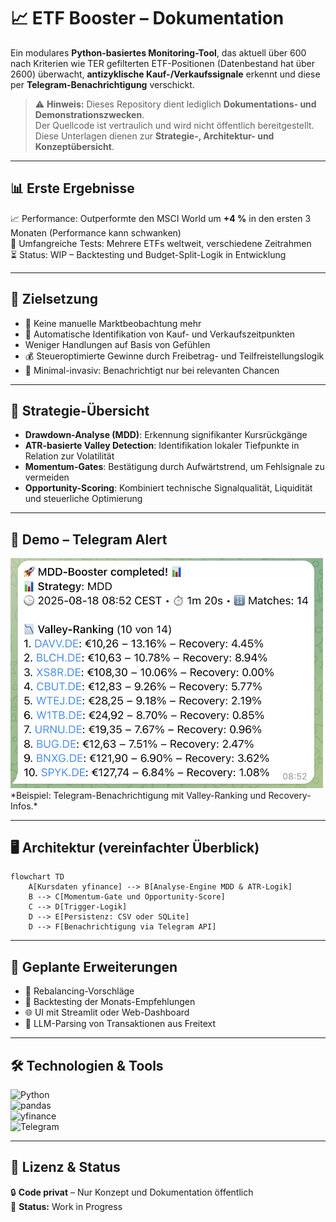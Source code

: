 # 📈 ETF Booster – Dokumentation  

Ein modulares **Python-basiertes Monitoring-Tool**, das aktuell über 600 nach Kriterien wie TER gefilterten ETF-Positionen (Datenbestand hat über 2600) überwacht, **antizyklische Kauf-/Verkaufssignale** erkennt und diese per **Telegram-Benachrichtigung** verschickt.  

> ⚠️ **Hinweis:** Dieses Repository dient lediglich **Dokumentations- und Demonstrationszwecken**.  
> Der Quellcode ist vertraulich und wird nicht öffentlich bereitgestellt. Diese Unterlagen dienen zur **Strategie-, Architektur- und Konzeptübersicht**.

---

## 📊 Erste Ergebnisse

📈 Performance: Outperformte den MSCI World um **+4 %** in den ersten 3 Monaten (Performance kann schwanken)  
🧪 Umfangreiche Tests: Mehrere ETFs weltweit, verschiedene Zeitrahmen  
⏳ Status: WIP – Backtesting und Budget-Split-Logik in Entwicklung

---

## 🎯 Zielsetzung
- 🚫 Keine manuelle Marktbeobachtung mehr  
- 🤖 Automatische Identifikation von Kauf- und Verkaufszeitpunkten
- Weniger Handlungen auf Basis von Gefühlen  
- 💰 Steueroptimierte Gewinne durch Freibetrag- und Teilfreistellungslogik  
- 📲 Minimal-invasiv: Benachrichtigt nur bei relevanten Chancen  

---

## 🧠 Strategie-Übersicht
- **Drawdown-Analyse (MDD)**: Erkennung signifikanter Kursrückgänge  
- **ATR-basierte Valley Detection**: Identifikation lokaler Tiefpunkte in Relation zur Volatilität  
- **Momentum-Gates**: Bestätigung durch Aufwärtstrend, um Fehlsignale zu vermeiden  
- **Opportunity-Scoring**: Kombiniert technische Signalqualität, Liquidität und steuerliche Optimierung  

---

## 📸 Demo – Telegram Alert  

<img src="./assets/mdd-booster-demo.png" alt="ETF Booster Demo" width="500"/> 
*Beispiel: Telegram-Benachrichtigung mit Valley-Ranking und Recovery-Infos.* 

---

## 🖥️ Architektur (vereinfachter Überblick)
```mermaid
flowchart TD
    A[Kursdaten yfinance] --> B[Analyse-Engine MDD & ATR-Logik]
    B --> C[Momentum-Gate und Opportunity-Score]
    C --> D[Trigger-Logik]
    D --> E[Persistenz: CSV oder SQLite]
    D --> F[Benachrichtigung via Telegram API]
```
---

## 🚀 Geplante Erweiterungen  

- 💾 Rebalancing-Vorschläge  
- 🧮 Backtesting der Monats-Empfehlungen  
- 🌐 UI mit Streamlit oder Web-Dashboard  
- 🧠 LLM-Parsing von Transaktionen aus Freitext  

---

## 🛠 Technologien & Tools  

![Python](https://img.shields.io/badge/Python-3776AB?style=flat&logo=python&logoColor=white)  
![pandas](https://img.shields.io/badge/pandas-150458?style=flat&logo=pandas&logoColor=white)  
![yfinance](https://img.shields.io/badge/yfinance-003B57?style=flat)  
![Telegram](https://img.shields.io/badge/Telegram-26A5E4?style=flat&logo=telegram&logoColor=white)  

---

## 📄 Lizenz & Status  

🔒 **Code privat** – Nur Konzept und Dokumentation öffentlich  
📌 **Status:** Work in Progress  
